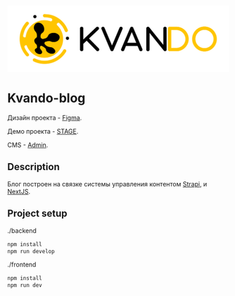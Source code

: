 <img src='frontend/public/K-1.png'>

# Kvando-blog

Дизайн проекта - [Figma](https://www.figma.com/file/1bIoZuiEtgoEVyxtBLPOtr/Kvando).

Демо проекта - [STAGE](http://193.124.117.5:3000/).

CMS - [Admin](http://193.124.117.5:1337/admin).

## Description

Блог построен на связке системы управления контентом [Strapi](https://docs.strapi.io/), и [NextJS](https://nextjs.org/docs).

## Project setup

./backend

```
npm install
npm run develop

```

./frontend

```
npm install
npm run dev

```
